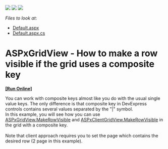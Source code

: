 <!-- default badges list -->
![](https://img.shields.io/endpoint?url=https://codecentral.devexpress.com/api/v1/VersionRange/128534988/14.2.6%2B)
[![](https://img.shields.io/badge/Open_in_DevExpress_Support_Center-FF7200?style=flat-square&logo=DevExpress&logoColor=white)](https://supportcenter.devexpress.com/ticket/details/T226170)
[![](https://img.shields.io/badge/📖_How_to_use_DevExpress_Examples-e9f6fc?style=flat-square)](https://docs.devexpress.com/GeneralInformation/403183)
<!-- default badges end -->
<!-- default file list -->
*Files to look at*:

* [Default.aspx](./CS/Default.aspx)
* [Default.aspx.cs](./CS/Default.aspx.cs)
<!-- default file list end -->
# ASPxGridView - How to make a row visible if the grid uses a composite key
<!-- run online -->
**[[Run Online]](https://codecentral.devexpress.com/t226170/)**
<!-- run online end -->


<p>You can work with composite keys almost like you do with the usual single value keys. The only difference is that composite key in DevExpress controls contains several values separated by the "|" symbol.<br />In this example, you will see how you can use <a href="https://documentation.devexpress.com/#AspNet/DevExpressWebASPxGridView_MakeRowVisibletopic">ASPxGridView.MakeRowVisible</a> and <a href="https://documentation.devexpress.com/#AspNet/DevExpressWebScriptsASPxClientGridView_MakeRowVisibletopic">ASPxClientGridView.MakeRowVisible</a> in the grid with a composite key.<br /><br />Note that client approach requires you to set the page which contains the desired row (2 page in this example).</p>

<br/>



